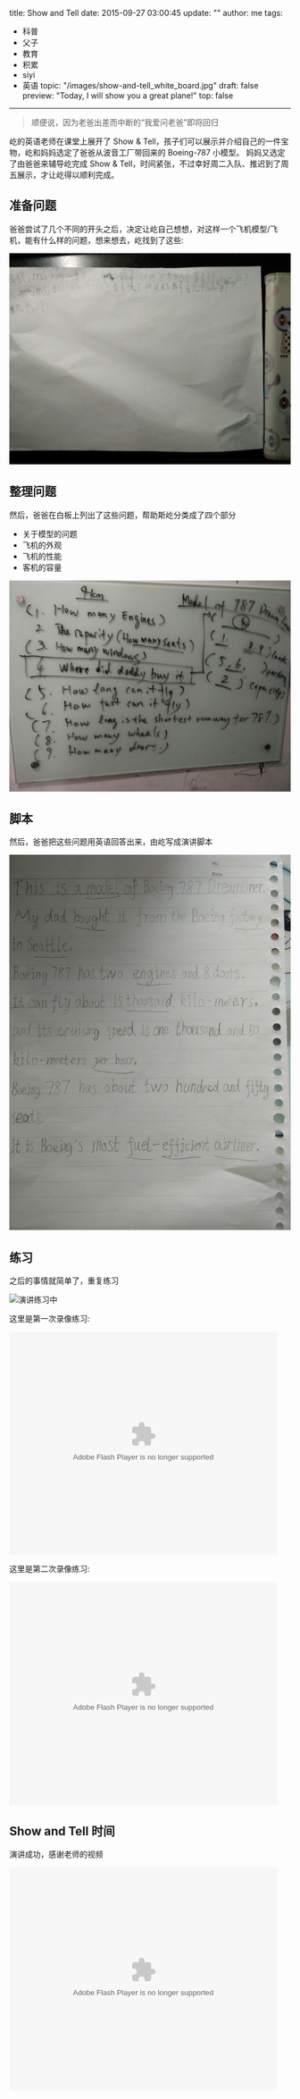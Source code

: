 title: Show and Tell
date: 2015-09-27 03:00:45
update: ""
author: me
tags:
- 科普
- 父子
- 教育
- 积累
- siyi
- 英语
topic: "/images/show-and-tell_white_board.jpg"
draft: false
preview: "Today, I will show you a great plane!"
top: false
---

> 顺便说，因为老爸出差而中断的“我爱问老爸”即将回归

屹的英语老师在课堂上展开了 Show & Tell，孩子们可以展示并介绍自己的一件宝物，屹和妈妈选定了爸爸从波音工厂带回来的 Boeing-787 小模型。
妈妈又选定了由爸爸来辅导屹完成 Show & Tell，时间紧张，不过幸好周二入队、推迟到了周五展示，才让屹得以顺利完成。

## 准备问题

爸爸尝试了几个不同的开头之后，决定让屹自己想想，对这样一个飞机模型/飞机，能有什么样的问题，想来想去，屹找到了这些:

![最初的问题](/images/show-and-tell_ask.jpg)

## 整理问题

然后，爸爸在白板上列出了这些问题，帮助斯屹分类成了四个部分

- 关于模型的问题
- 飞机的外观
- 飞机的性能
- 客机的容量

![分类整理](/images/show-and-tell_white_board.jpg)

## 脚本

然后，爸爸把这些问题用英语回答出来，由屹写成演讲脚本

![脚本](/images/show-and-tell_script.jpg)

## 练习

之后的事情就简单了，重复练习

![演讲练习中](/images/show-and-tell_practice_o.jpg)

这里是第一次录像练习:

<embed src="http://player.youku.com/player.php/sid/XMTM0MTg1MjUyNA==/v.swf" allowFullScreen="true" quality="high" width="480" height="400" align="middle" allowScriptAccess="always" type="application/x-shockwave-flash"></embed>

这里是第二次录像练习:

<embed src="http://player.youku.com/player.php/sid/XMTM0MzUxOTExMg==/v.swf" allowFullScreen="true" quality="high" width="480" height="400" align="middle" allowScriptAccess="always" type="application/x-shockwave-flash"></embed>

## Show and Tell 时间

演讲成功，感谢老师的视频

<embed src="http://player.youku.com/player.php/sid/XMTM0NDQxMTcwOA==/v.swf" allowFullScreen="true" quality="high" width="480" height="400" align="middle" allowScriptAccess="always" type="application/x-shockwave-flash"></embed>


